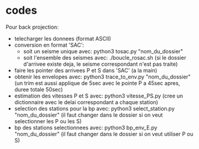 # codes

Pour back projection:
- telecharger les donnees (format ASCII)
- conversion en format 'SAC':
   - soit un seisme unique avec: python3 tosac.py "nom_du_dossier"
   - soit l'ensemble des seismes avec: ./boucle_rosac.sh (si le dossier d'arrivee existe deja, le seisme correspondant n'est pas traite)
- faire les pointer des arrivees P et S dans 'SAC' (a la main)
- obtenir les envelopes avec: python3 trace_to_env.py "nom_du_dossier" (un trim est aussi applique de 5sec avec le pointe P a 45sec apres, duree totale 50sec)
- estimation des vitesses P et S avec: python3 vitesse_PS.py (cree un dictionnaire avec le delai correspondant a chaque station)
- selection des stations pour la bp avec: python3 select_station.py "nom_du_dossier" (il faut changer dans le dossier si on veut selectionner les P ou les S)
- bp des stations selectionnees avec: python3 bp_env_E.py "nom_du_dossier" (il faut changer dans le dossier si on veut utiliser P ou S)
